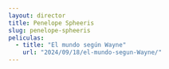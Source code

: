 ```yaml
---
layout: director
title: Penelope Spheeris
slug: penelope-spheeris
peliculas:
  - title: "El mundo según Wayne"
    url: "2024/09/18/el-mundo-segun-Wayne/"
---
```

